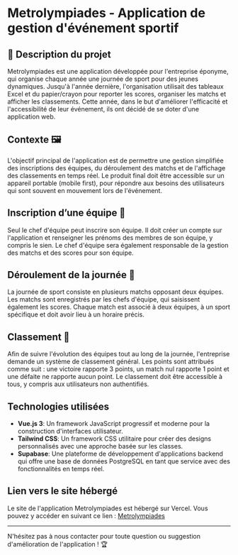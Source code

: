# Metrolympiades - Application de gestion d'événement sportif

## 🚀 Description du projet

Metrolympiades est une application développée pour l'entreprise éponyme, qui organise chaque année une journée de sport pour des jeunes dynamiques. Jusqu'à l'année dernière, l'organisation utilisait des tableaux Excel et du papier/crayon pour reporter les scores, organiser les matchs et afficher les classements. Cette année, dans le but d'améliorer l'efficacité et l'accessibilité de leur événement, ils ont décidé de se doter d'une application web. 

## Contexte 🖼

L'objectif principal de l'application est de permettre une gestion simplifiée des inscriptions des équipes, du déroulement des matchs et de l'affichage des classements en temps réel. Le produit final doit être accessible sur un appareil portable (mobile first), pour répondre aux besoins des utilisateurs qui sont souvent en mouvement lors de l'événement.

## Inscription d’une équipe 📝

Seul le chef d'équipe peut inscrire son équipe. Il doit créer un compte sur l'application et renseigner les prénoms des membres de son équipe, y compris le sien. Le chef d'équipe sera également responsable de la gestion des matchs et des scores pour son équipe.

## Déroulement de la journée 📆

La journée de sport consiste en plusieurs matchs opposant deux équipes. Les matchs sont enregistrés par les chefs d'équipe, qui saisissent également les scores. Chaque match est associé à deux équipes, à un sport spécifique et doit avoir lieu à un horaire précis.

## Classement 🏅

Afin de suivre l'évolution des équipes tout au long de la journée, l'entreprise demande un système de classement général. Les points sont attribués comme suit : une victoire rapporte 3 points, un match nul rapporte 1 point et une défaite ne rapporte aucun point. Le classement doit être accessible à tous, y compris aux utilisateurs non authentifiés.

## Technologies utilisées

- **Vue.js 3**: Un framework JavaScript progressif et moderne pour la construction d'interfaces utilisateur.
- **Tailwind CSS**: Un framework CSS utilitaire pour créer des designs personnalisés avec une approche basée sur les classes.
- **Supabase**: Une plateforme de développement d'applications backend qui offre une base de données PostgreSQL en tant que service avec des fonctionnalités en temps réel.

## Lien vers le site hébergé

Le site de l'application Metrolympiades est hébergé sur Vercel. Vous pouvez y accéder en suivant ce lien : [Metrolympiades](https://metrolympiades-rust.vercel.app/)

---

N'hésitez pas à nous contacter pour toute question ou suggestion d'amélioration de l'application ! 🏆
